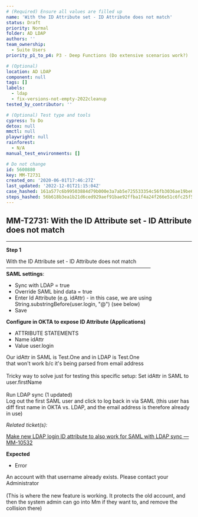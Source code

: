 ```yaml
---
# (Required) Ensure all values are filled up
name: 'With the ID Attribute set - ID Attribute does not match'
status: Draft
priority: Normal
folder: AD LDAP
authors: ''
team_ownership:
  - Suite Users
priority_p1_to_p4: P3 - Deep Functions (Do extensive scenarios work?)

# (Optional)
location: AD LDAP
component: null
tags: []
labels:
  - ldap
  - fix-versions-not-empty-2022cleanup
tested_by_contributor: ''

# (Optional) Test type and tools
cypress: To Do
detox: null
mmctl: null
playwright: null
rainforest:
  - N/A
manual_test_environments: []

# Do not change
id: 5600880
key: MM-T2731
created_on: '2020-06-01T17:46:27Z'
last_updated: '2022-12-01T21:15:04Z'
case_hashed: 161a577c6b99503884d79b000e3a7ab5e725533354c56fb3036ae19be6c2992a3acb66e176b2dd88564cda9d1123b630
steps_hashed: 56b618b3ea1b21d6ced929aef91bae92ffba1f4a24f266e51c6fc25f545518dc45a0376780dda7fe00dc2f5cda9fd53a
---
```


<!-- (Auto-generated) Based on frontmatter's "key" and "name" -->

## MM-T2731: With the ID Attribute set - ID Attribute does not match

---

**Step 1**

With the ID Attribute set - ID Attribute does not match\
————————————————————————————\
**SAML settings**:

- Sync with LDAP = true
- Override SAML bind data = true
- Enter Id Attribute (e.g. idAttr) - in this case, we are using String.substringBefore(user.login, "@") (see below)
- Save

**Configure in OKTA to expose ID Attribute (Applications)**

- ATTRIBUTE STATEMENTS
- Name idAttr
- Value user.login

Our idAttr in SAML is Test.One and in LDAP is Test.One\
that won't work b/c it's being parsed from email address\
\
Tricky way to solve just for testing this specific setup: Set idAttr in SAML to user.firstName\
\
Run LDAP sync (1 updated)\
Log out the first SAML user and click to log back in via SAML (this user has diff first name in OKTA vs. LDAP, and the email address is therefore already in use)

_Related ticket(s):_

[Make new LDAP login ID attribute to also work for SAML with LDAP sync — MM-10532](https://mattermost.atlassian.net/browse/MM-10532)

**Expected**

- Error

An account with that username already exists. Please contact your Administrator\
\
(This is where the new feature is working. It protects the old account, and then the system admin can go into Mm if they want to, and remove the collision there)
